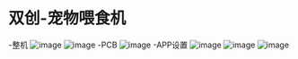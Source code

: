 # 双创-宠物喂食机
-整机
![image](https://github.com/uae-1208/shuangchuang_pet_feeder/blob/main/4.img/overall1.jpg)
![image](https://github.com/uae-1208/shuangchuang_pet_feeder/blob/main/4.img/overall2.jpg)
-PCB
![image](https://github.com/uae-1208/shuangchuang_pet_feeder/blob/main/4.img/PCB.jpg)
-APP设置
![image](https://github.com/uae-1208/shuangchuang_pet_feeder/blob/main/4.img/APP1.jpg)
![image](https://github.com/uae-1208/shuangchuang_pet_feeder/blob/main/4.img/APP2.jpg)
![image](https://github.com/uae-1208/shuangchuang_pet_feeder/blob/main/4.img/TIMER.jpg)
